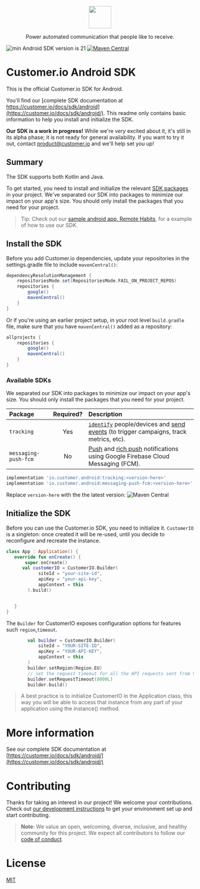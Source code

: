 <p align="center">
  <a href="https://customer.io">
    <img src="https://user-images.githubusercontent.com/6409227/144680509-907ee093-d7ad-4a9c-b0a5-f640eeb060cd.png" height="60">
  </a>
  <p align="center">Power automated communication that people like to receive.</p>
</p>

![min Android SDK version is 21](https://img.shields.io/badge/min%20Android%20SDK-21-green)
[![Maven Central](https://maven-badges.herokuapp.com/maven-central/io.customer.android/tracking/badge.svg)](https://maven-badges.herokuapp.com/maven-central/io.customer.android/tracking)

# Customer.io Android SDK

This is the official Customer.io SDK for Android.

You'll find our [complete SDK documentation at https://customer.io/docs/sdk/android](https://customer.io/docs/sdk/android/). This readme only contains basic information to help you install and initialize the SDK.

**Our SDK is a work in progress!** While we're *very* excited about it, it's still in its alpha phase; it is not ready for general availability. If you want to try it out, contact [product@customer.io](mailto:product@customer.io) and we'll help set you up!

## Summary

The SDK supports both Kotlin and Java.

To get started, you need to install and initialize the relevant [SDK packages](#available-sdks) in your project. We've separated our SDK into packages to minimize our impact on your app's size. You should only install the packages that you need for your project. 

> Tip: Check out our [sample android app, Remote Habits](https://github.com/customerio/RemoteHabits-Android), for a example of how to use our SDK. 

## Install the SDK

Before you add Customer.io dependencies, update your repositories in the settings.gradle file to include `mavenCentral()`:

```groovy
dependencyResolutionManagement {
    repositoriesMode.set(RepositoriesMode.FAIL_ON_PROJECT_REPOS)
    repositories {
        google()
        mavenCentral()
    }
}
```

Or if you're using an earlier project setup, in your root level `build.gradle` file, make sure that you have `mavenCentral()` added as a repository:

```groovy
allprojects {
    repositories {
        google()        
        mavenCentral()
    }
}
```

### Available SDKs

We separated our SDK into packages to minimize our impact on your app's size. You should only install the packages that you need for your project. 

| Package | Required? | Description |
| :-- | :---: | :--- |
| `tracking` | Yes | [`identify`](https://customer.io/docs/sdk/android/identify/) people/devices and [send events](https://customer.io/docs/sdk/android/track-events/) (to trigger campaigns, track metrics, etc). |
| `messaging-push-fcm` | No | [Push](https://customer.io/docs/sdk/android/push/) and [rich push](https://customer.io/docs/sdk/android/rich-push/) notifications using Google Firebase Cloud Messaging (FCM). |

```groovy
implementation 'io.customer.android:tracking:<version-here>'
implementation 'io.customer.android:messaging-push-fcm:<version-here>'
```

Replace `version-here` with the the latest version: ![Maven Central](https://maven-badges.herokuapp.com/maven-central/io.customer.android/tracking/badge.svg)


## Initialize the SDK

Before you can use the Customer.io SDK, you need to initialize it. `CustomerIO` is a singleton: once created it will be re-used, until you decide to reconfigure and recreate the instance.

```kotlin
class App : Application() {
   override fun onCreate() {
       super.onCreate()
      val customerIO = CustomerIO.Builder(
            siteId = "your-site-id",
            apiKey = "your-api-key",
            appContext = this
        ).build()


   }
}
```
The `Builder` for CustomerIO exposes configuration options for features such `region`,`timeout`.

```kotlin
        val builder = CustomerIO.Builder(
            siteId = "YOUR-SITE-ID",
            apiKey = "YOUR-API-KEY",
            appContext = this
        )
        builder.setRegion(Region.EU)
        // set the request timeout for all the API requests sent from SDK
        builder.setRequestTimeout(8000L)
        builder.build()
```

> A best practice is to initialize CustomerIO in the Application class, this way you will be able to access that instance from any part of your application using the instance() method.

# More information

See our complete SDK documentation at [https://customer.io/docs/sdk/android/](https://customer.io/docs/sdk/android/)

# Contributing

Thanks for taking an interest in our project! We welcome your contributions. Check out [our development instructions](docs/dev-notes/DEVELOPMENT.md) to get your environment set up and start contributing.

> **Note**: We value an open, welcoming, diverse, inclusive, and healthy community for this project. We expect all  contributors to follow our [code of conduct](CODE_OF_CONDUCT.md).  

# License

[MIT](LICENSE)
